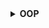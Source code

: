 <details>
  <summary><strong> OOP </strong></summary>




<details>
  <summary><strong> Tính đóng gói </strong></summary>

**Encapsulation** là một nguyên lý quan trọng trong lập trình hướng đối tượng (OOP), có nghĩa là **gói gọn dữ liệu (property) và hành vi (method)** vào bên trong lớp và ẩn đi các chi tiết nội bộ để bảo vệ tính toàn vẹn của đối tượng.

Cụ thể:

+  **Ẩn dữ liệu**: Các thuộc tính nhạy cảm sẽ được khai báo là 'private' hoặc 'protected', không cho phép truy cập trực tiếp từ bên ngoài lớp.

+  **Cung cấp phương thức truy cập gián tiếp**: Dữ liệu được truy cập thông qua các phương thức getter/setter ở mức public.

Ví dụ ta có chương trình như sau:

```cpp
#include <iostream>
#include <string>
using namespace std;

class SinhVien{
    private:
        string name;
        int id;
   
    public:
        SinhVien(){
            static int ID = 1;
            id = ID;
            ID++;
        }

        void setName(string newName){   // setter method
            // kiểm tra điều kiện
            name = newName;
        }

        string getName(){   // getter method
            return name;
        }

        int getID(){
            return id;
        }

        void display(){
            cout << "Ten: " << getName() << endl;
            cout << "ID: " << getID() << endl;
        }
};

int main(int argc, char const *argv[])
{
    SinhVien sv1, sv2;

    sv1.setName("Trung");
    sv1.display();

    sv2.setName("Anh");
    sv2.display();
    return 0;
}
```

Ở đây ta có 2 thuộc tính là `name` và `id`, hai thông tin này ta không muốn bị truy cập một cách tùy tiện gây ảnh hưởng đến độ chính xác của thông tin. Do đó ta sẽ muốn giới hạn thông tin chỉ có truy cập thông qua các phương thức nhất định, ở đây là:

+  **Ghi dữ liệu có kiểm soát** (qua setter): Ở đây ta chỉ phép gán tên thông qua duy nhất phương thức `setName`, đối với `id` sẽ tự động được ghi vào khi ta khởi tạo một `class` mới (không thể tự khởi tạo id)

+  **Đọc dữ liệu an toàn** (qua getter): Tương tự ta chỉ có thể đọc dữ liệu thông qua các phương thức `getName`, `getID` và `display`.

Khi chạy chương trình thành công ta sẽ được:

```c
Ten: Trung
ID: 1
Ten: Anh
ID: 2
```

</details>




<details>
  <summary><strong> Tính trừu tượng </strong></summary>

Tính trừu tượng đề cập đến việc ẩn đi các chi tiết cụ thể của một đối tượng và chỉ hiển thị những gì cần thiết để sử dụng đối tượng đó. Và để làm được điều này, ta sẽ khai báo các method ở quyền truy cập private/protected.

Đối với chương trình đã viết ở trên, ta không muốn việc có thể tự do đọc giá trị tên thông qua các phương thức `getName` và `getID` thì ta cũng có thể đổi phạm vi truy cập của 2 phương thức trên sang `private` và ta chỉ có đọc dữ liệu thông qua phương thức `display` chứ không cần biến nó hoạt động thế nào, ta được tính triều tượng.

```c
#include <iostream>
#include <string>
using namespace std;

class SinhVien{
    private:
        string name;
        int id;

        string getName()    // getter method
        {   
            return name;
        }

        int getID()
        {
            return id;
        }

    public:
        SinhVien(){
            static int ID = 1;
            id = ID;
            ID++;
        }

        void setName(string newName){   // setter method
            // kiểm tra điều kiện
            name = newName;
        }

        void display(){
            cout << "Ten: " << getName() << endl;
            cout << "ID: " << getID() << endl;
        }
};

int main(int argc, char const *argv[])
{
    SinhVien sv1, sv2;

    sv1.setName("Trung");
    sv1.display();

    sv2.setName("Anh");
    sv2.display();
    return 0;
}
```
</details>






<details>
  <summary><strong> Tính kế thừa </strong></summary>

**Kế thừa** là một trong bốn tính chất quan trọng của lập trình hướng đối tượng (OOP), cho phép một lớp (class)** kế thừa lại** các **thuộc tính** (property) và **phương thức** (method) từ lớp khác — giúp tái sử dụng mã, giảm trùng lặp và mở rộng chức năng dễ dàng.

Trong đó:
+  Lớp cha (Base class): Là lớp được kế thừa.

+  Lớp con (Derived class): Là lớp kế thừa từ lớp cha.

Cú pháp kế thừa:

```c
class Base {
    // class cha
};

class Derived : public Base {
    // class con kế thừa class cha
};
```

Có 3 kiểu kế thừa tất cả:

<details>
  <summary><strong> Kế thừa public </strong></summary>

  Các đặc điểm
1.  Các member `public` của class cha vẫn sẽ là `public` trong class con nghĩa là có thể truy cập trực tiếp thông qua đối tượng của lớp con. VD:

```cpp
class Parent {
public:
    void sayHello() { cout << "Hello from parent\n"; }
};

class Child : public Parent { };

Child c;
c.sayHello(); // Gọi được vì sayHello vẫn là public
```

2.  Các member `protected` của class cha vẫn sẽ là `protected` trong class con nghĩa là tuy không thể truy cập từ bên ngoài, nhưng lớp con có thể truy cập. VD:

```cpp
class Parent {
protected:
    int value = 42;
};

class Child : public Parent {
public:
    void show() {
        cout << "Value: " << value << endl; //Truy cập được
    }
};

Child c;
c.show(); // OK
// cout << c.value; Lỗi: không thể truy cập từ bên ngoài
```

3.  Các member private của class cha không thể truy cập trực tiếp từ class con nhưng có thể được truy cập gián tiếp qua các phương thức `public` hoặc `protected` của class cha. VD:

```cpp
class Parent {
private:
    int secret = 123;

protected:
    int getSecret() { return secret; } // Truy cập gián tiếp

public:
    int readSecret() { return secret; } // Cũng được
};

class Child : public Parent {
public:
    void reveal() {
        cout << "Secret is: " << getSecret() << endl; //Truy cập gián tiếp qua protected
    }
};

Child c;
c.reveal(); // OK
// cout << c.secret; Không được vì secret là private
```
</details>



<details>
  <summary><strong> Kế thừa protected </strong></summary>

`public` → `protected`:

+  Bên ngoài lớp con không thể truy cập nữa.

+  Bên trong lớp con hoặc lớp kế tiếp vẫn có thể sử dụng.

`protected` → `protected`:

+  Không thay đổi. Lớp con vẫn có quyền truy cập nội bộ.

`private`:

+  Không được kế thừa trực tiếp.

+  Nhưng có thể truy cập gián tiếp thông qua các phương thức public hoặc protected của lớp cha (ví dụ như getter/setter).

Ta có chương trình mẫu như sau

```cpp
class Parent {
public:
    int a = 1;

protected:
    int b = 2;

private:
    int c = 3;

protected:
    int getC() { return c; }  // Gián tiếp cho phép lớp con truy cập 'c'
};

// Kế thừa theo kiểu protected
class Child : protected Parent {
public:
    void show() {
        cout << "a = " << a << endl;      // Được (a trở thành protected)
        cout << "b = " << b << endl;      // Được (b vẫn là protected)
        cout << "c = " << getC() << endl; // Truy cập gián tiếp c qua phương thức protected
    }
};

int main() {
    Child c;
    c.show();

    // cout << c.a;  Lỗi: a đã trở thành protected trong lớp con
}
```


</details>




<details>
  <summary><strong> Kế thừa private </strong></summary>

Khi một lớp kế thừa lớp cha bằng từ khóa `private`, thì:

+  `public` → `private`: Không thể truy cập từ bên ngoài lớp con nữa. Chỉ lớp con có thể dùng nội bộ.

+  `protected` → `private`: Cũng không thể truy cập từ bên ngoài, và lớp kế tiếp nữa (nếu có) cũng không thấy được.

+  `private` của lớp cha: Không được kế thừa trực tiếp. Nhưng có thể truy cập gián tiếp qua các method public hoặc protected của lớp cha.

Chương trình mẫu:
```cpp
class Parent {
public:
    int a = 10;

protected:
    int b = 20;

private:
    int c = 30;

protected:
    int getC() { return c; }
};

// Kế thừa theo kiểu private
class Child : private Parent {
public:
    void show() {
        cout << "a = " << a << endl;        //  Được (a đã trở thành private trong Child)
        cout << "b = " << b << endl;        //  Được (b cũng trở thành private trong Child)
        cout << "c = " << getC() << endl;   //  Truy cập gián tiếp c
    }
};

int main() {
    Child c;
    c.show();

    // cout << c.a;  Lỗi: a là private trong Child → không truy cập được
}
```
</details>





<details>
  <summary><strong> Đa kế thừa </strong></summary>

Khi nhiều lớp cha có các phương thức hoặc thuộc tính trùng tên, việc gọi chúng từ lớp con có thể gây ra sự nhầm lẫn.

Khi một lớp con kế thừa từ hai lớp cha, mà hai lớp cha này đều cùng kế thừa từ cùng một lớp khác. Tình huống này tạo ra cấu trúc hình thoi (diamond), do đó được gọi là vấn đề "Diamond".

```c
    A
   / \
  B   C
   \ /
    D
```

+  A là lớp gốc (base class).

+  B và C cùng kế thừa từ A.

+  D kế thừa từ cả B và C.


Nếu A có một thuộc tính hoặc phương thức, thì D sẽ **kế thừa hai bản sao** của A — một từ B, và một từ C. Điều này dẫn đến:

+  Nhân đôi dữ liệu từ A.

+  Không rõ ràng khi gọi phương thức/thành viên từ A: Gọi A::method() là từ nhánh B hay C?

Ta có một chương trình mẫu như sau:

```cpp
#include <iostream>

using namespace std;

class A{
    public:
        A(){ cout << "Constructor A\n"; }

        void hienThiA(){ cout << "Day la lop A\n"; }
};

class B : public A{
    public:
        B(){ cout << "Constructor B\n"; }

        void hienThiB(){ cout << "Day la lop B\n"; }
};

class C : public A {
    public:
        C(){ cout << "Constructor C\n"; }

        void hienThiC(){ cout << "Day la lop C\n"; }
};

class D : public B, public C{
    public:
        D(){ cout << "Constructor D\n"; }

        void hienThiD(){ cout << "Day la lop D\n"; }
};

int main() {
    cout << "Các constructor đã được thực hiện\n";

    D d;             // Contructor của A sẽ được nhân đôi do kế thừa từ cả B và C

    cout << "/////////////////////////////////\n";
    // d.hienThiA(); // wrong không thể thực hiện do không biết sẽ gọi từ B hay C

    // Gọi phương thức từ lớp A qua B và C
    cout << "hienThiA từ lớp A thông qua B\n";
    d.B::hienThiA(); // Gọi hàm hienThiA từ lớp A thông qua B
    cout << "hienThiA từ lớp A thông qua C\n";
    d.C::hienThiA(); // Gọi hàm hienThiA từ lớp A thông qua C

    cout << "/////////////////////////////////\n";

    cout << "Các hàm hiển thị từng lớp\n";
    d.hienThiB();
    d.hienThiC();
    d.hienThiD();

    return 0;
}
```

Khi chạy sẽ được:

```
Các constructor đã được thực hiện
Constructor A
Constructor B
Constructor A
Constructor C
Constructor D
/////////////////////////////////
hienThiA từ lớp A thông qua B
Day la lop A
hienThiA từ lớp A thông qua C
Day la lop A
/////////////////////////////////
Các hàm hiển thị từng lớp
Day la lop B
Day la lop C
Day la lop D
```

## **Kế thừa ảo**

+  **Kế thừa ảo** giúp tránh vấn đề **diamond problem** trong đa kế thừa.

+  Chỉ có một bản sao duy nhất của lớp cơ sở chung được kế thừa.

+  Kế thừa ảo giúp quản lý các lớp liên quan đến phần cứng và giao tiếp. Điều này giúp tránh trùng lặp tài nguyên và quản lý hiệu quả trong hệ thống nhúng.

```cpp
#include <iostream>
using namespace std;

class A {
    public:
        A(){ cout << "Constructor A\n"; }

        void hienThiA(){ cout << "Day la lop A\n"; }
};

class B : virtual public A{
    public:
        B(){ cout << "Constructor B\n"; }

        void hienThiB(){ cout << "Day la lop B\n"; }
};

class C : virtual public A {
    public:
        C(){ cout << "Constructor C\n"; }

        void hienThiC(){ cout << "Day la lop C\n"; }
};

class D : public B, public C{
    public:
        D(){ cout << "Constructor D\n"; }

        void hienThiD(){ cout << "Day la lop D\n"; }
};

int main() {
    D d;

    d.hienThiA();

    return 0;
}
```

Kết quả chạy được 

```
Constructor A
Constructor B
Constructor C
Constructor D
Day la lop A
```

Như này khi khởi tạo đối tượng của lớp con `D`, constructor của class `D` không còn in ra 2 lần `Constructor A` nữa. Lúc này `D` chỉ còn kế thừa một hàm constructor `A()` duy nhất.

</details>






</details>






<details>
  <summary><strong> Tính đa hình </strong></summary>





<details>
  <summary><strong> Tổng quan tính đa hình </strong></summary>

Tính đa hình (Polymorphism) có nghĩa là "nhiều dạng" và nó xảy ra khi chúng ta có nhiều class có liên quan với nhau thông qua tính kế thừa. 

Tính đa hình cho phép một hành động hoặc phương thức có thể có nhiều cách thực thi khác nhau, tùy thuộc vào đối tượng thực hiện nó.

Tính đa hình có thể được chia thành hai loại chính:
+  Đa hình tại thời điểm biên dịch (Compile-time Polymorphism).
+  Đa hình tại thời điểm chạy (Run-time Polymorphism).

</details>





<details>
  <summary><strong> Đa hình tại thời điểm chạy </strong></summary>


<details>
  <summary><strong> Upcasting & Downcasting </strong></summary>

**Upcasting** là việc chuyển (ép kiểu) một con trỏ hoặc tham chiếu của class dẫn xuất (class con) sang class cơ sở (class cha). Đây là thao tác an toàn và được thực hiện tự động mà không cần ép kiểu tường minh.

**Downcasting** là việc chuyển một con trỏ hoặc tham chiếu của class cha về lại class con. Đôi khi đây là thao tác không an toàn và sẽ gây lỗi **undefined behavior**.


Ví dụ ta có chương trình sau:

```c
#include <iostream>
#include <string>
using namespace std;

class DoiTuong{
    protected:
        string ten;
        int id;

    public:
        DoiTuong(){  
            static int ID = 1;
            id = ID;
            ID++;
        }

        void setName(string _ten){
            // check chuỗi nhập vào
            ten = _ten;
        }

        void display(){
            cout << "ten: " << ten << endl;
            cout << "id: " << id << endl;
        }
};

class SinhVien : public DoiTuong{
    protected:
        string chuyenNganh;

    public:
        void setChuyenNganh(string _nganh){
            chuyenNganh = _nganh;
        }

        void display()  {
            cout << "ten: " << ten << endl;
            cout << "id: " << id << endl;
            cout << "chuyen nganh: " << chuyenNganh << endl;
        }
};

class HocSinh : public DoiTuong{
    protected:
        string lop;
   
    public:
        void setLop(string _lop){
            lop = _lop;
        }

        void display() {
            cout << "ten: " << ten << endl;
            cout << "id: " << id << endl;
            cout << "lop: " << lop << endl;
        }
};

int main()
{
    SinhVien sv1;
    sv1.setName("Trung");
    sv1.setChuyenNganh("TDH");

    HocSinh hs1;
    hs1.setName("Tuan");
    hs1.setLop("12A1");

    DoiTuong *dt;

    dt = &sv1;            // Downcasting từ class cha DoiTuong xuống class con SinhVien
    dt->display();

    dt = &hs1;
    dt->display();        // Downcasting từ class cha DoiTuong xuống class con HocSinh
    return 0;
}
```

Ở đây ta có:
+  Hàm `display` của class cha có 2 thông tin
+  Hàm `display` của class con có 3 thông tin
Sau khi chuyển một con trỏ của class cha về lại class con ta chạy chương trình được

```
ten: Trung
id: 1
ten: Tuan
id: 2
```

Mặc dù class con có 3 thông tin nhưng khi được class cha trỏ vào thì chỉ còn lại 2 thông tin, 1 thông tin mất đi (do kiểu con trỏ class cha chỉ có 2 thông tin). Để không mất đi thông tin ta có thể ép lại kiểu class con khi gọi hàm.

Sửa lại trong hàm `main`:

```c
int main()
{
    SinhVien sv1;
    sv1.setName("Trung");
    sv1.setChuyenNganh("TDH");

    HocSinh hs1;
    hs1.setName("Tuan");
    hs1.setLop("12A1");

    DoiTuong *dt;

    dt = &sv1;                        // Downcasting từ class cha DoiTuong xuống class con SinhVien
    ((SinhVien*)dt)->display();       // Ép lại kiểu SinhVien

    dt = &hs1;                        // Downcasting từ class cha DoiTuong xuống class con HocSinh
    ((HocSinh*)dt)->display();        // Ép lại kiểu HocSinh
    return 0;
}
```

Kết quả:

```
ten: Trung
id: 1
chuyen nganh: TDH
ten: Tuan
id: 2
lop: 12A1
```

Viết thêm vào hàm `main` như sau:

```cpp
int main()
{
    SinhVien sv1;
    sv1.setName("Trung");
    sv1.setChuyenNganh("TDH");

    HocSinh hs1;
    hs1.setName("Tuan");
    hs1.setLop("12A1");

    DoiTuong *dt;

    dt = &sv1;                        // Downcasting từ class cha DoiTuong xuống class con SinhVien
    ((SinhVien*)dt)->display();       // Ép lại kiểu SinhVien
    cout<<"############################################\n";

    dt = &hs1;                        // Downcasting từ class cha DoiTuong xuống class con HocSinh
    ((HocSinh*)dt)->display();        // Ép lại kiểu HocSinh
    cout<<"############################################\n";

    SinhVien *sv = &sv1;
    ((DoiTuong*)sv)->display();       // Upcasting từ class con SinhVien lên class cha DoiTuong

    return 0;
}
```

Ta có class con `SinhVien` được ép kiểu (upcasting) lên class cha `DoiTuong`. Khi này từ một class con có 3 thông tin đã bị giảm xuống còn 2 thông tin như class cha:

```
ten: Trung
id: 1
chuyen nganh: TDH
############################################
ten: Tuan
id: 2
lop: 12A1
############################################
ten: Trung
id: 1
```
</details>



<details>
  <summary><strong> Virtual & Pure Virtual </strong></summary>

## **Hàm ảo (Virtual Function)**

Hàm ảo là một hàm thành viên được khai báo trong **class cha** với từ khóa `virtual`.

Khi một hàm là `virtual`, nó có thể được ghi đè (**override**) trong class con để cung cấp cách triển khai riêng.

Khi gọi một hàm ảo thông qua một con trỏ hoặc tham chiếu đến lớp con, hàm sẽ được **quyết định dựa trên đối tượng thực tế** mà con trỏ hoặc tham chiếu đang trỏ tới chứ không dựa vào kiểu của con trỏ.

Cú pháp `virtual`:

```cpp
class Base
{
    public:
        virtual void display()
 		{
            cout << "Display from Base class" << endl;
    }
};
```

Ta có chương trình mẫu như sau:

```cpp
#include <iostream>
#include <string>
using namespace std;

class DoiTuong{
    protected:
        string ten;
        int id;

    public:
        DoiTuong(){  
            static int ID = 1;
            id = ID;
            ID++;
        }

        void setName(string _ten){
            // check chuỗi nhập vào
            ten = _ten;
        }

        virtual void display(){             // Tạo hàm ảo
            cout << "ten: " << ten << endl;
            cout << "id: " << id << endl;
        }
};

class SinhVien : public DoiTuong{
    protected:
        string chuyenNganh;

    public:
        void setChuyenNganh(string _nganh){
            chuyenNganh = _nganh;
        }

        void display()  {
            DoiTuong::display();
            cout << "chuyen nganh: " << chuyenNganh << endl;
        }
};

int main()
{
    SinhVien sv1;
    sv1.setName("Trung");
    sv1.setChuyenNganh("TDH");

    DoiTuong *dt = &sv1;
    dt->display();

    return 0;
}
```

Ở đây ta có:
+  `virtual void display()`: Tạo một hàm ảo, và hàm này sẽ được mở rộng ở hàm con
+  `DoiTuong::display()`: Kế thừa lại hàm cha, khi chạy `display` sẽ chạy luôn display ở hàm cha

Chạy chương trình:

```
ten: Trung
id: 1
chuyen nganh: TDH
```

Như vậy ta thấy rằng mặc dù kiểu con trỏ class cha có 2 thông tin, nhưng mặc dù không ép kiểu khi gọi `display` thì vẫn ra 3 thông tin như class con. Vì vậy có nghĩa là khi sử dụng từ khóa `virtual` hàm sẽ được quyết định dựa trên đối tượng thực tế mà con trỏ hoặc tham chiếu đang trỏ tới chứ không dựa vào kiểu của con trỏ.

## **Hàm thuần ảo (Pure Virtual Function)**

Hàm thuần ảo là một **hàm ảo không có phần định nghĩa** trong class cha, được khai báo với **cú pháp = 0** và khiến class cha trở thành **class trừu tượng (abstract class)**, nghĩa là không thể tạo đối tượng từ class này.

Ví dụ ta có chương trình sau:

```cpp
#include <iostream>
using namespace std;

class cha{
    public:
        virtual void display() = 0; // Hàm ảo thuần túy
};

class con : public cha{
    public:
        void display() override{   // Ghi đè hàm thuần ảo
            cout << "display from class con" << endl;
        }
};

int main(){
    // cha ptr; // wrong
    cha *ptr;
    con obj;

    ptr = &obj;
    ptr->display();

    return 0;
}
```

Ở đây ta có:
+  Không thể tạo đối tượng với class cha (`cha ptr;` không hợp lệ)
+  Có thể tạo đối tượng là con trỏ với class cha
```cpp
cha *ptr;
```
+  Cú pháp hàm thuần ảo
```cpp
  virtual void display() = 0; // Hàm ảo thuần túy
```
+  Khi class cha có hàm thuần ảo, class con khi kế thừa phải viết rõ hàm thuần ảo (override) ra nếu không sẽ không tạo đối tượng được

Kết quả:
```
display from class con
```


</details>






<details>
  <summary><strong> Override & Overload </strong></summary>

+ **Override**: Khi một hàm ảo được ghi đè, hành vi của nó sẽ phụ thuộc vào kiểu của đối tượng thực tế, chứ không phải kiểu của con trỏ hay tham chiếu.
Tính đa hình runtime xảy ra khi quyết định gọi hàm nào (phiên bản của class cha hay class con) được đưa ra tại thời điểm chạy, không phải lúc biên dịch, giúp mở rộng chức năng. Điều này giúp chương trình linh hoạt hơn, cho phép việc mở rộng chức năng mà không cần sửa đổi mã nguồn hiện tại.

```cpp
class DoiTuong{
    protected:
        string ten;
        int id;

    public:
        DoiTuong(){  
            static int ID = 1;
            id = ID;
            ID++;
        }

        void setName(string _ten){
            // check chuỗi nhập vào
            ten = _ten;
        }

        virtual void display(){             // Tạo hàm ảo
            cout << "ten: " << ten << endl;
            cout << "id: " << id << endl;
        }
};

class SinhVien : public DoiTuong{
    protected:
        string chuyenNganh;

    public:
        void setChuyenNganh(string _nganh){
            chuyenNganh = _nganh;
        }

        void display() override
        {                   // Override
            DoiTuong::display();
            cout << "chuyen nganh: " << chuyenNganh << endl;
        }
};
```

Trong đó hàm `display` trong class cha là **hàm ảo**, hàm `display` trong class con **ghi đè lại** hàm trong class cha, như vậy đây là **override**. Khi khai báo hàm con ghi đè từ một hàm ảo ở hàm cha ta có thể viết thêm từ khóa `override` để phân biệt.

```cpp
void display() override
```

+ **Overload**: Overload là khả năng cho phép nhiều class con sửa đổi hàm của class nhưng vẫn giữ chung một tên gọi. Khi sử dụng overload ta có thể thay đổi tham số hàm ở class con theo ý muốn, điều mà ta không thể làm được ở override. Không như override, overload không có từ khóa để phân biệt.

```cpp
#include <iostream>
#include <string>
using namespace std;

class DoiTuong{
    protected:
        string ten;
        int id;

    public:
        DoiTuong(){  
            static int ID = 1;
            id = ID;
            ID++;
        }

        void setName(string _ten){
            // check chuỗi nhập vào
            ten = _ten;
        }

        virtual void display(){             // Tạo hàm ảo
            cout << "ten: " << ten << endl;
            cout << "id: " << id << endl;
        }
};

class SinhVien : public DoiTuong{
    protected:
        string chuyenNganh;

    public:
        void setName(string _ten, int num){
            ten = _ten;
            cout << "Hàm class con overload thêm số: " << num << "\n";
        }

        void display() override
        {                   
            DoiTuong::display();
            cout << "chuyen nganh: " << ten << endl;
        }
};

int main()
{
    SinhVien sv1;
    sv1.setName("Trung",100);
    return 0;
}
```

Ta có hàm `void setName(string _ten, int num)` được bổ sung thêm tham số `num` so với hàm trong class cha và khi ta chạy chương trình:

```
Hàm class con overload thêm số: 100
ten: Trung
id: 1
chuyen nganh: Trung
```

</details>




<details>
  <summary><strong> vtable </strong></summary>

## **vtable**

**vtable (virtual table)** là một bảng tra cứu các con trỏ hàm mà trình biên dịch tạo ra để hỗ trợ tính đa hình động (dynamic polymorphism) của các hàm ảo (virtual function).

Mỗi class có **ít nhất một hàm ảo** hoặc **kế thừa từ class có hàm ảo** sẽ được trình biên dịch tạo một bảng vtable riêng tương ứng với class đó.

vtable giúp đảm bảo rằng hàm đúng của class con được gọi, kể cả khi dùng con trỏ/đối tượng của lớp cha.

## **vpointer**

Mỗi object của class có hàm ảo đều sẽ có một vpointer (vptr) để trỏ tới vtable tương ứng.

vpointer thường được trình biên dịch tự động thêm vào như một thành viên ẩn của object.

Khi gọi hàm ảo, chương trình sẽ lấy vtable thông qua vptr, sau đó tra địa chỉ hàm đúng (tùy theo object thực sự thuộc class nào).

## Hoạt động khi gọi hàm ảo:
1. Lấy `vptr` từ object.
2. Trỏ tới `vtable` của class thực tế của object.
3. Lấy đúng địa chỉ hàm `override`.
4. Gọi hàm

Hàm ảo `override` sẽ có địa chỉ khác với hàm ảo trong class cha. Nếu gọi hàm ảo `override` thì `vtable` sẽ trỏ đúng vào địa chỉ hàm ảo `override` của class con, còn không sẽ trỏ vào địa chỉ hàm ảo được kế thừa ở class cha.

</details>





<details>
  <summary><strong> Interface & Abstract Class </strong></summary>

**Interface** là một class **chỉ chứa các hàm thuần ảo (pure virtual)** và không có bất kỳ cài đặt nào.

```cpp
class IExample
{
    public:
        virtual void func1() = 0;
        virtual void func2() = 0;
        virtual ~IExample(){}
};
```

**Abstract Class** là class có **ít nhất một hàm thuần ảo**, nhưng có thể chứa cả hàm thường và dữ liệu thành viên (có thể có cài đặt).

```cpp
class Base
{
    public:
        virtual void foo() = 0; // hàm thuần ảo
        void commonFunc() {}    // hàm thường
};
```

</details>






</details>








<details>
  <summary><strong> Đa hình tại thời điểm biên dịch </strong></summary>




<details>
  <summary><strong> Function Overloading </strong></summary>

**Nạp chồng hàm (Function Overloading)** là việc định nghĩa nhiều **hàm cùng tên** nhưng **khác tham số** trong cùng **một phạm vi**.

Trình biên dịch sẽ chọn hàm phù hợp dựa trên **kiểu và số lượng đối số** khi gọi hàm.

```cpp
#include <iostream>
using namespace std;

void print(int a){ cout << "Integer: " << a << endl; }

void print(double b){ cout << "Double: " << b << endl; }

void print(string s){ cout << "String: " << s << endl; }

int main()
{
    print(5);
    print(3.14);
    print("Hello");
    return 0;
}
```
```
Integer: 5
Double: 3.14
String: Hello
```

Ta có 3 hàm `print()` cùng tên nhưng mỗi hàm lại có kiểu tham số khác nhau. Khi gọi hàm `print()` tùy vào kiểu dữ liệu của tham số đưa vào hàm thì sẽ trả về hàm đứng với kiểu dữ liệu đó.

Một ví dụ khác:

```cpp
#include <iostream>
#include <string>
using namespace std;

// 1 method có thể có nhiều input parameter, return type khác nhau
class TinhToan{
    private:
        int a;
        int b;
    public:
        int tong(int a, int b){
            return a+b;
        }
        double tong(int a, int b, int c, double d){
            return (double)a+b+c+d;
        }
        double tong(int a, double b){
            return (double)a+b;
        }
};

int main(int argc, char const *argv[])
{
    TinhToan th, th1, th2;
    cout << th.tong(2, 5) << endl;
    cout << th1.tong(2, 5, 7, 6.7) << endl;
    cout << th2.tong(2, 3.5) << endl;
    return 0;
}
```
```
7
20.7
5.5
```

Các phương thức cùng tên không chỉ có thể có có **các tham số khác nhau** mà còn có thể có **các kiểu trả về khác nhau**. Dựa vào **kiểu dữ liệu đưa vào tham số** mà **trả về kiểu dữ liệu tương ứng**.

</details>



<details>
  <summary><strong> Operator Overloading </strong></summary>

**Nạp chồng toán tử** (Operator Overloading) là việc định nghĩa lại cách hoạt động của các toán tử (+, -, =, ==, <<, >>,...) cho các kiểu dữ liệu do người dùng định nghĩa (**class/struct**).

Cú pháp:
```cpp
<return_type> operator symbol (parameters)
{
    // logic của toán tử
}
```

Các toán tử có thể định nghĩa lại:
+	–	*	/	%	^	&	|	~	!	=	<	>	+=	-=	*=
/=	%=	^=	&=	|=	<<	>>	>>=		<<=	==	!=	<=	>=	&&	||	++
—	->*	,	->	[]	()	new	delete	new[]	delete[]

Các toán tử không thể định nghĩa lại:
+  Toán tử . (chấm)
+  Toán tử phạm vi ::
+  Toán tử điều kiện ?:
+  Toán tử sizeof

Ví dụ ta có chương trình dùng để tính tổng và so sánh số phức như sau:

```cpp
class Complex
{
    private:
        double realPart;    // phần thực
        double imagPart;    // phần ảo
   
    public:
        Complex(double real = 0, double imag = 0): realPart(real), imagPart(imag){}

        // nạp chồng toán tử +
        Complex operator + (const Complex other) const
        {
            Complex result;
            result.realPart = realPart + other.realPart;
            result.imagPart = imagPart + other.imagPart;
            return result;
        }

        // nạp chồng toán tử so sánh bằng (==)
        bool operator == (const Complex other) const
        {
            return (realPart == other.realPart && imagPart == other.imagPart);
        }

        // hàm hiển thị
        void display() const
        {
            cout << realPart << " + " << imagPart << "i" << endl;
        }
};
```

Ta có:
+  Vì là số phức nên sẽ có hai thuộc tính là phần thực và phần ảo:
```cpp
double realPart;    // phần thực
double imagPart;    // phần ảo
```
+  Hàm nạp chồng toán tử `+` để tính tổng số phức:
```cpp
Complex operator + (const Complex other) const // other là tham số tham gia sau toán tử, chỉ được phép có một tham số đối với các phép toán
{
    Complex result;
    result.realPart = realPart + other.realPart;
    result.imagPart = imagPart + other.imagPart;
    return result;
}
```
+ Hàm nạp chồng toán tử `==` để so sánh số phức:
```cpp
bool operator == (const Complex other) const
{
return (realPart == realPart && imagPart == imagPart);
}
```

Hàm trong `main`:
```cpp
int main()
{
    Complex c1(3,4);
    Complex c2(5,6);
    Complex c3 = c1 + c2;
    c1.display();
    c2.display();
    c3.display();

    if (c1 == c2){
        cout << "Hai số phức bằng nhau" << endl;
    } else {
        cout << "Hai số phức không bằng nhau" << endl;
    }
    return 0;
}
```
```
3 + 4i
5 + 6i
8 + 10i
Hai số phức không bằng nhau
```
</details>





<details>
  <summary><strong> This Pointer </strong></summary>

**this** là một **con trỏ ẩn** (ẩn danh) có sẵn trong mọi hàm thành viên (method) của class. 

**this pointer** trỏ đến đối tượng hiện tại mà hàm đang được gọi ra.

Các đặc điểm của **this pointer**:
1.  `this` chỉ tồn tại trong hàm thành viên của class, không có trong các hàm `static` hoặc hàm `global`.
2.  `this` là con trỏ trỏ đến đối tượng gọi hàm hiện tại.
3.  Có kiểu là con trỏ đến class, ví dụ trong class `Person`, thì this có kiểu là `Person*`
4.  Không thể thay đổi giá trị của con trỏ (Person const *this)
5.  Giúp phân biệt biến thành viên và tham số cùng tên, `this→` giúp truy cập chính xác biến trong class.
6.  Không dùng được trong static function, vì static function không gắn với bất kỳ object nào ⇒ không có `this`.

```cpp

```

</details>




</details>





</details>







</details>
